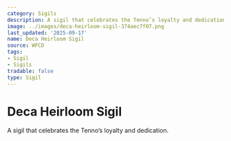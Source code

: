 ```yaml
---
category: Sigils
description: A sigil that celebrates the Tenno’s loyalty and dedication.
image: ../images/deca-heirloom-sigil-374aec7f07.png
last_updated: '2025-09-17'
name: Deca Heirloom Sigil
source: WFCD
tags:
- Sigil
- Sigils
tradable: false
type: Sigil
---
```


# Deca Heirloom Sigil

A sigil that celebrates the Tenno’s loyalty and dedication.

